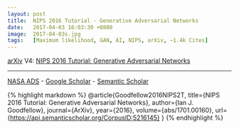 ```yaml
---
layout: post
title:  NIPS 2016 Tutorial - Generative Adversarial Networks
date:   2017-04-03 16:03:30 +0800
image:  2017-04-03s.jpg
tags:   [Maximum likelihood, GAN, AI, NIPS, arXiv, ~1.4k Cites]
---
```


[arXiv](https://arxiv.org/abs/1701.00160) V4: [NIPS 2016 Tutorial: Generative Adversarial Networks](https://arxiv.org/pdf/1701.00160.pdf)

---
[NASA ADS](https) - 
[Google Scholar](https) - 
[Semantic Scholar](https://www.semanticscholar.org/paper/NIPS-2016-Tutorial%3A-Generative-Adversarial-Networks-Goodfellow/2c740e574eea66fdcf473e15ed2c228baef2eccd)

{% highlight markdown %}
@article{Goodfellow2016NIPS2T,
  title={NIPS 2016 Tutorial: Generative Adversarial Networks},
  author={Ian J. Goodfellow},
  journal={ArXiv},
  year={2016},
  volume={abs/1701.00160},
  url={https://api.semanticscholar.org/CorpusID:5216145}
}
{% endhighlight %}